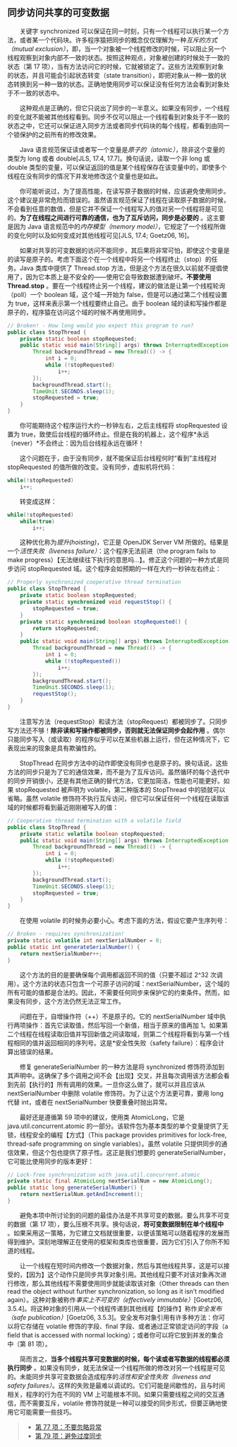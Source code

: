 ## 同步访问共享的可变数据

&emsp;&emsp;关键字 synchronized 可以保证在同一时刻，只有一个线程可以执行某一个方法，或者某一个代码块。许多程序猿把同步的概念仅仅理解为一种*互斥的方式（mutual exclusion）*，即，当一个对象被一个线程修改的时候，可以阻止另一个线程观察到对象内部不一致的状态。按照这种观点，对象被创建的时候处于一致的状态（第 17 项），当有方法访问它的时候，它就被锁定了。这些方法观察到对象的状态，并且可能会引起状态转变（state transition），即把对象从一种一致的状态转换到另一种一致的状态。正确地使用同步可以保证没有任何方法会看到对象处于不一致的状态中。

&emsp;&emsp;这种观点是正确的，但它只说出了同步的一半意义。如果没有同步，一个线程的变化就不能被其他线程看到。同步不仅可以阻止一个线程看到对象处于不一致的状态之中，它还可以保证进入同步方法或者同步代码块的每个线程，都看到由同一个锁保护的之前所有的修改效果。

&emsp;&emsp;Java 语言规范保证读或者写一个变量是*原子的（atomic）*，除非这个变量的类型为 long 或者 double\[JLS, 17.4, 17.7\]。换句话说，读取一个非 long 或 double 类型的变量，可以保证返回的值是某个线程保存在该变量中的，即使多个线程在没有同步的情况下并发地修改这个变量也是如此。

&emsp;&emsp;你可能听说过，为了提高性能，在读写原子数据的时候，应该避免使用同步。这个建议是非常危险而错误的。虽然语言规范保证了线程在读取原子数据的时候，不会看到任意的数值，但是它并不保证一个线程写入的值对另一个线程将是可见的。**为了在线程之间进行可靠的通信，也为了互斥访问，同步是必要的** 。这主要是因为 Java 语言规范中的*内存模型（memory model）*，它规定了一个线程所做的变化何时以及如何变成对其他线程可见\[JLS, 17.4; Goetz06, 16\]。

&emsp;&emsp;如果对共享的可变数据的访问不能同步，其后果将非常可怕，即使这个变量是的读写是原子的。考虑下面这个在一个线程中将另一个线程终止（stop）的任务。Java 类库中提供了 Thread.stop 方法，但是这个方法在很久以前就不提倡使用了，因为它本质上是不安全的——使用它会导致数据遭到破坏。**不要使用 Thread.stop** 。要在一个线程终止另一个线程，建议的做法是让第一个线程轮询（poll）一个 boolean 域，这个域一开始为 false，但是可以通过第二个线程设置为 true，这样来表示第一个线程要终止自己。由于 boolean 域的读和写操作都是原子的，程序猿在访问这个域的时候不再使用同步。

```java
// Broken! - How long would you expect this program to run?
public class StopThread {
    private static boolean stopRequested;
    public static void main(String[] args) throws InterruptedException {
        Thread backgroundThread = new Thread(() -> {
            int i = 0;
            while (!stopRequested)
                i++;
        });
        backgroundThread.start();
        TimeUnit.SECONDS.sleep(1);
        stopRequested = true;
    }
}
```

&emsp;&emsp;你可能期待这个程序运行大约一秒钟左右，之后主线程将 stopRequested 设置为 true，致使后台线程的循环终止。但是在我的机器上，这个程序*永远（never）*不会终止：因为后台线程永远在循环！

&emsp;&emsp;这个问题在于，由于没有同步，就不能保证后台线程何时“看到”主线程对 stopRequested 的值所做的改变。没有同步，虚拟机将代码：

```java
while(!stopRequested)
    i++;
```

&emsp;&emsp;转变成这样：

```java
while(!stopRequested)
    while(true)
        i++;
```

&emsp;&emsp;这种优化称为*提升(hoisting)*，它正是 OpenJDK Server VM 所做的。结果是一个*活性失败（liveness failure）*：这个程序无法前进（the program fails to make progress）【无法继续往下执行的意思吗...】。修正这个问题的一种方式是同步访问 stopRequested 域。这个程序会如预期的一样在大约一秒钟左右终止：

```java
// Properly synchronized cooperative thread termination
public class StopThread {
    private static boolean stopRequested;
    private static synchronized void requestStop() {
        stopRequested = true;
    }
    private static synchronized boolean stopRequested() {
        return stopRequested;
    }
    public static void main(String[] args) throws InterruptedException {
        Thread backgroundThread = new Thread(() -> {
            int i = 0;
            while (!stopRequested())
                i++;
        });
        backgroundThread.start();
        TimeUnit.SECONDS.sleep(1);
        requestStop();
    }
}
```

&emsp;&emsp;注意写方法（requestStop）和读方法（stopRequest）都被同步了。只同步写方法还不够！**除非读和写操作都被同步，否则就无法保证同步会起作用** 。偶尔只能同步写入（或读取）的程序似乎可以在某些机器上运行，但在这种情况下，它表现出来的现象是具有欺骗性的。

&emsp;&emsp;StopThread 在同步方法中的动作即使没有同步也是原子的。换句话说，这些方法的同步只是为了它的通信效果，而不是为了互斥访问。虽然循环的每个迭代中的同步开销很小，还是有其他正确的替代方法，它更加简洁，性能也可能更好。如果 stopRequested 被声明为 volatile，第二种版本的 StopThread 中的锁就可以省略。虽然 volatile 修饰符不执行互斥访问，但它可以保证任何一个线程在读取该域的时候都将看到最近刚刚被写入的值：

```java
// Cooperative thread termination with a volatile field
public class StopThread {
    private static volatile boolean stopRequested;
    public static void main(String[] args) throws InterruptedException {
        Thread backgroundThread = new Thread(() -> {
            int i = 0;
            while (!stopRequested)
                i++;
        });
        backgroundThread.start();
        TimeUnit.SECONDS.sleep(1);
        stopRequested = true;
    }
}
```

&emsp;&emsp;在使用 volatile 的时候务必要小心。考虑下面的方法，假设它要产生序列号：

```java
// Broken - requires synchronization!
private static volatile int nextSerialNumber = 0;
public static int generateSerialNumber() {
    return nextSerialNumber++;
}
```

&emsp;&emsp;这个方法的目的是要确保每个调用都返回不同的值（只要不超过 2^32 次调用）。这个方法的状态只包含一个可原子访问的域：nextSerialNumber，这个域的所有可能的值都是合法的。因此，不需要任何同步来保护它的约束条件。然而，如果没有同步，这个方法仍然无法正常工作。

&emsp;&emsp;问题在于，自增操作符（++）不是原子的。它的 nextSerialNumber 域中执行两项操作：首先它读取值，然后写回一个新值，相当于原来的值再加 1。如果第二个线程在线程读取旧值并写回新值之间读取域，则第二个线程将看到与第一个线程相同的值并返回相同的序列号。这是\*安全性失败（safety failure）：程序会计算出错误的结果。

&emsp;&emsp;修复 generateSerialNumber 的一种方法是将 synchronized 修饰符添加到其声明中。这确保了多个调用之间不会【出现】交叉，并且每次调用该方法都会看到先前【执行的】所有调用的效果。一旦你这么做了，就可以并且应该从 nextSerialNumber 中删除 volatile 修饰符。为了让这个方法更可靠，要用 long 代替 int，或者在 nextSerialNumber 快要重叠时抛出异常。

&emsp;&emsp;最好还是遵循第 59 项中的建议，使用类 AtomicLong，它是 java.util.concurrent.atomic 的一部分。该软件包为基本类型的单个变量提供了无锁，线程安全的编程【方式】（This package provides primitives for lock-free, thread-safe programming on single variables）。虽然 volatile 只提供同步的通信效果，但这个包也提供了原子性。这正是我们想要的 generateSerialNumber，它可能比使用同步的版本更好：

```java
// Lock-free synchronization with java.util.concurrent.atomic
private static final AtomicLong nextSerialNum = new AtomicLong();
public static long generateSerialNumber() {
    return nextSerialNum.getAndIncrement();
}
```

&emsp;&emsp;避免本项中所讨论到的问题的最佳办法是不共享可变的数据。要么共享不可变的数据（第 17 项），要么压根不共享。换句话说，**将可变数据限制在单个线程中** 。如果采用这一策略，为它建立文档就很重要，以便该策略可以随着程序的发展而得到维护。深刻地理解正在使用的框架和类库也很重要，因为它们引入了你所不知道的线程。

&emsp;&emsp;让一个线程在短时间内修改一个数据对象，然后与其他线程共享，这是可以接受的，【因为】这个动作只是同步共享对象引用。其他线程只要不对该对象再次进行修改，那么其他线程不需要使用同步就能读取该对象（Other threads can then read the object without further synchronization, so long as it isn’t modified again）。这种对象被称作*事实上不可变的（effectively immutable）*\[Goetz06, 3.5.4\]。将这种对象的引用从一个线程传递到其他线程【的操作】称作*安全发布（safe publication）*\[Goetz06, 3.5.3\]。安全发布对象引用有许多种方法：你可以将它存储在 volatile 修饰的字段、final 字段、或者通过正常锁定访问的字段（a field that is accessed with normal locking）；或者你可以将它放到并发的集合中（第 81 项）。

&emsp;&emsp;简而言之，**当多个线程共享可变数据的时候，每个读或者写数据的线程都必须执行同步** 。如果没有同步，就无法保证一个线程所做的修改对另一个线程是可见的。未能同步共享可变数据会造成程序的*活性和安全性失败（liveness and safety failures）*。这样的失败是最难以调试的。它们可能是间歇性的，且与时间相关，程序的行为在不同的 VM 上可能根本不同。如果只需要线程之间的交互通信，而不需要互斥，volatile 修饰符就是一种可以接受的同步形式，但要正确地使用它可能需要一些技巧。

> - [第 77 项：不要忽略异常](https://gitee.com/lin-mt/effective-java-third-edition/blob/master/第10章：异常/第77项：不要忽略异常.md)
> - [第 79 项：避免过度同步](https://gitee.com/lin-mt/effective-java-third-edition/blob/master/第11章：并发/第79项：避免过度同步.md)
